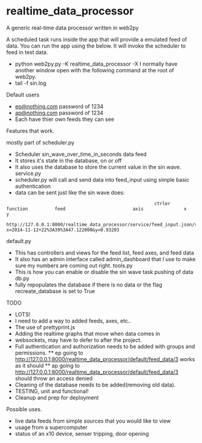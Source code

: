 realtime_data_processor
=======================

A generic real-time data processor written in web2py

A scheduled task runs inside the app that will provide a emulated feed of data.
You can run the app using the below.  It will invoke the scheduler to feed in test data.
* python web2py.py -K realtime_data_processor -X
I normally have another window open with the following command at the root of web2py.
* tail -f sin.log
	
Default users 
* ep@nothing.com password of 1234
* ap@nothing.com password of 1234
* Each have thier own feeds they can see
	
Features that work.

mostly part of scheduler.py
* Scheduler sin_wave_over_time_in_seconds data feed
* It stores it's state in the database, on or off
* It also uses the database to store the current value in the sin wave.
service.py
* scheduler.py will call and send data into feed_input using simple basic authentication
* data can be sent just like the sin wave does:
```
	                                                   ctrler   function          feed                         axis               x                                y
		http://127.0.0.1:8000/realtime_data_processor/service/feed_input.json/sin_wave_over_time_in_seconds/axis_at_0_degrees?x=2014-11-12+22%3A39%3A47.122000&y=0.93203
```
default.py
* This has controllers and views for the feed list, feed axes, and feed data
* It also has an admin interface called admin_dashboard that I use to make sure my numbers are coming out right.
tools.py
* This is how you can enable or disable the sin wave task pushing of data
db.py
* fully repopulates the database if there is no data or the flag recreate_database is set to True

TODO
* LOTS!
* I need to add a way to added feeds, axes, etc..
* The use of prettyprint.js
* Adding the realtime graphs that move when data comes in
* websockets, may have to defer to after the project.
* Full authentication and authorization needs to be added with groups and permissions.
** ep going to http://127.0.0.1:8000/realtime_data_processor/default/feed_data/3 works as it should
** ap going to http://127.0.0.1:8000/realtime_data_processor/default/feed_data/3 should throw an access denied
* Cleaning of the database needs to be added(removing old data).
* TESTING, unit and functional!  
* Cleanup and prep for deployment
		
Possible uses.
* live data feeds from simple sources that you would like to view
* usage from a supercomputer
* status of an x10 device, senser tripping, door opening

